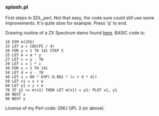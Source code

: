 ### splash.pl

First steps in SDL_perl. Not that easy, the code sure could still use some improvements. It's quite slow for example. Press 'q' to end. 

Drawing routine of a ZX Spectrum demo found [here](https://www.youtube.com/watch?v=-Aw_YiZVu38). BASIC code is:

    10 DIM m(255)
    15 LET a = COS(PI / 4)
    20 FOR y = 1 TO 141 STEP 5
    25 LET e = a * y
    27 LET c = y - 70
    29 LET c = c * c
    30 FOR x = 1 TO 141
    34 LET d = x - 70
    40 LET z = 80 * EXP(-0.001 * (c + d * d))
    50 LET x1 = x + e
    60 LET y1 = z + e
    70 IF y1 >= m(x1) THEN LET m(x1) = y1: PLOT x1, y1
    80 NEXT x
    90 NEXT y

License of my Perl code: GNU GPL 3 (or above).
